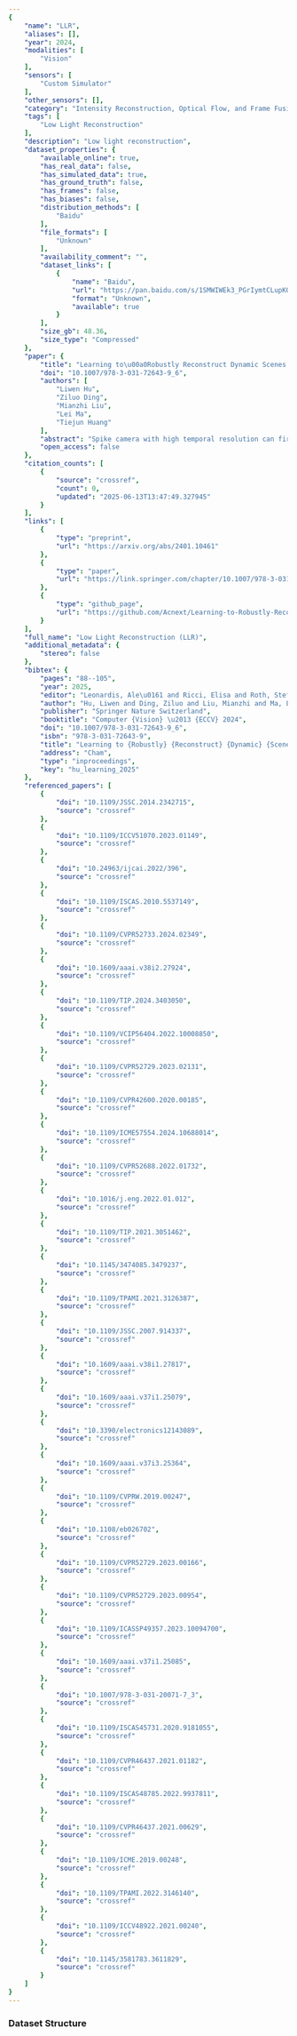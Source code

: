 ```yaml
---
{
    "name": "LLR",
    "aliases": [],
    "year": 2024,
    "modalities": [
        "Vision"
    ],
    "sensors": [
        "Custom Simulator"
    ],
    "other_sensors": [],
    "category": "Intensity Reconstruction, Optical Flow, and Frame Fusion",
    "tags": [
        "Low Light Reconstruction"
    ],
    "description": "Low light reconstruction",
    "dataset_properties": {
        "available_online": true,
        "has_real_data": false,
        "has_simulated_data": true,
        "has_ground_truth": false,
        "has_frames": false,
        "has_biases": false,
        "distribution_methods": [
            "Baidu"
        ],
        "file_formats": [
            "Unknown"
        ],
        "availability_comment": "",
        "dataset_links": [
            {
                "name": "Baidu",
                "url": "https://pan.baidu.com/s/1SMWIWEk3_PGrIymtCLupKQ?pwd=95gi",
                "format": "Unknown",
                "available": true
            }
        ],
        "size_gb": 48.36,
        "size_type": "Compressed"
    },
    "paper": {
        "title": "Learning to\u00a0Robustly Reconstruct Dynamic Scenes from\u00a0Low-Light Spike Streams",
        "doi": "10.1007/978-3-031-72643-9_6",
        "authors": [
            "Liwen Hu",
            "Ziluo Ding",
            "Mianzhi Liu",
            "Lei Ma",
            "Tiejun Huang"
        ],
        "abstract": "Spike camera with high temporal resolution can fire continuous binary spike streams to record per-pixel light intensity. By using reconstruction methods, the scene details in high-speed scenes can be restored from spike streams. However, existing methods struggle to perform well in low-light environments due to insufficient information in spike streams. To this end, we propose a bidirectional recurrent-based reconstruction framework to better handle such extreme conditions. In more detail, a light-robust representation (LR-Rep) is designed to aggregate temporal information in spike streams. Moreover, a fusion module is used to extract temporal features. Besides, we synthesize a reconstruction dataset for high-speed low-light scenes where light sources are carefully designed to be consistent with reality. The experiment shows the superiority of our method. Importantly, our method also generalizes well to real spike streams. Our project is: https://github.com/Acnext/Learning-to-Robustly-Reconstruct-Dynamic-Scenes-from-Low-light-Spike-Streams/.",
        "open_access": false
    },
    "citation_counts": [
        {
            "source": "crossref",
            "count": 0,
            "updated": "2025-06-13T13:47:49.327945"
        }
    ],
    "links": [
        {
            "type": "preprint",
            "url": "https://arxiv.org/abs/2401.10461"
        },
        {
            "type": "paper",
            "url": "https://link.springer.com/chapter/10.1007/978-3-031-72643-9_6"
        },
        {
            "type": "github_page",
            "url": "https://github.com/Acnext/Learning-to-Robustly-Reconstruct-Dynamic-Scenes-from-Low-light-Spike-Streams/"
        }
    ],
    "full_name": "Low Light Reconstruction (LLR)",
    "additional_metadata": {
        "stereo": false
    },
    "bibtex": {
        "pages": "88--105",
        "year": 2025,
        "editor": "Leonardis, Ale\u0161 and Ricci, Elisa and Roth, Stefan and Russakovsky, Olga and Sattler, Torsten and Varol, G\u00fcl",
        "author": "Hu, Liwen and Ding, Ziluo and Liu, Mianzhi and Ma, Lei and Huang, Tiejun",
        "publisher": "Springer Nature Switzerland",
        "booktitle": "Computer {Vision} \u2013 {ECCV} 2024",
        "doi": "10.1007/978-3-031-72643-9_6",
        "isbn": "978-3-031-72643-9",
        "title": "Learning to {Robustly} {Reconstruct} {Dynamic} {Scenes} from {Low}-{Light} {Spike} {Streams}",
        "address": "Cham",
        "type": "inproceedings",
        "key": "hu_learning_2025"
    },
    "referenced_papers": [
        {
            "doi": "10.1109/JSSC.2014.2342715",
            "source": "crossref"
        },
        {
            "doi": "10.1109/ICCV51070.2023.01149",
            "source": "crossref"
        },
        {
            "doi": "10.24963/ijcai.2022/396",
            "source": "crossref"
        },
        {
            "doi": "10.1109/ISCAS.2010.5537149",
            "source": "crossref"
        },
        {
            "doi": "10.1109/CVPR52733.2024.02349",
            "source": "crossref"
        },
        {
            "doi": "10.1609/aaai.v38i2.27924",
            "source": "crossref"
        },
        {
            "doi": "10.1109/TIP.2024.3403050",
            "source": "crossref"
        },
        {
            "doi": "10.1109/VCIP56404.2022.10008850",
            "source": "crossref"
        },
        {
            "doi": "10.1109/CVPR52729.2023.02131",
            "source": "crossref"
        },
        {
            "doi": "10.1109/CVPR42600.2020.00185",
            "source": "crossref"
        },
        {
            "doi": "10.1109/ICME57554.2024.10688014",
            "source": "crossref"
        },
        {
            "doi": "10.1109/CVPR52688.2022.01732",
            "source": "crossref"
        },
        {
            "doi": "10.1016/j.eng.2022.01.012",
            "source": "crossref"
        },
        {
            "doi": "10.1109/TIP.2021.3051462",
            "source": "crossref"
        },
        {
            "doi": "10.1145/3474085.3479237",
            "source": "crossref"
        },
        {
            "doi": "10.1109/TPAMI.2021.3126387",
            "source": "crossref"
        },
        {
            "doi": "10.1109/JSSC.2007.914337",
            "source": "crossref"
        },
        {
            "doi": "10.1609/aaai.v38i1.27817",
            "source": "crossref"
        },
        {
            "doi": "10.1609/aaai.v37i1.25079",
            "source": "crossref"
        },
        {
            "doi": "10.3390/electronics12143089",
            "source": "crossref"
        },
        {
            "doi": "10.1609/aaai.v37i3.25364",
            "source": "crossref"
        },
        {
            "doi": "10.1109/CVPRW.2019.00247",
            "source": "crossref"
        },
        {
            "doi": "10.1108/eb026702",
            "source": "crossref"
        },
        {
            "doi": "10.1109/CVPR52729.2023.00166",
            "source": "crossref"
        },
        {
            "doi": "10.1109/CVPR52729.2023.00954",
            "source": "crossref"
        },
        {
            "doi": "10.1109/ICASSP49357.2023.10094700",
            "source": "crossref"
        },
        {
            "doi": "10.1609/aaai.v37i1.25085",
            "source": "crossref"
        },
        {
            "doi": "10.1007/978-3-031-20071-7_3",
            "source": "crossref"
        },
        {
            "doi": "10.1109/ISCAS45731.2020.9181055",
            "source": "crossref"
        },
        {
            "doi": "10.1109/CVPR46437.2021.01182",
            "source": "crossref"
        },
        {
            "doi": "10.1109/ISCAS48785.2022.9937811",
            "source": "crossref"
        },
        {
            "doi": "10.1109/CVPR46437.2021.00629",
            "source": "crossref"
        },
        {
            "doi": "10.1109/ICME.2019.00248",
            "source": "crossref"
        },
        {
            "doi": "10.1109/TPAMI.2022.3146140",
            "source": "crossref"
        },
        {
            "doi": "10.1109/ICCV48922.2021.00240",
            "source": "crossref"
        },
        {
            "doi": "10.1145/3581783.3611829",
            "source": "crossref"
        }
    ]
}
---
```


### Dataset Structure
